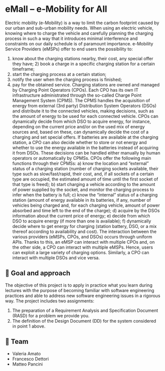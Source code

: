 # eMall – e-Mobility for All
Electric mobility (e-Mobility) is a way to limit the carbon footprint caused by our urban and sub-urban mobility needs. When using an electric vehicle, knowing where to charge the vehicle and carefully planning the charging process in such a way that it introduces minimal interference and constraints on our daily schedule is of paramount importance.
e-Mobility Service Providers (eMSPs) offer to end users the possibility to:
1) know about the charging stations nearby, their cost, any special offer they have; 2) book a charge in a specific charging station for a certain timeframe;
3) start the charging process at a certain station;
4) notify the user when the charging process is finished;
5) pay for the obtained service.
Charging stations are owned and managed by Charging Point Operators (CPOs). Each CPO has its own IT infrastructure administrated through the so-called Charge Point Management System (CPMS). The CPMS handles the acquisition of energy from external (3rd party) Distribution System Operators (DSOs) and distribute it to the connected vehicles, making decisions, such as the amount of energy to be used for each connected vehicle. CPOs can dynamically decide from which DSO to acquire energy, for instance, depending on the current price and/or on the used mix of energy sources and, based on these, can dynamically decide the cost of a charging and set special offers. If batteries are available at the charging station, a CPO can also decide whether to store or not energy and whether to use the energy available in the batteries instead of acquiring it from DSOs. These decisions can be handled either manually by human operators or automatically by CPMSs.
CPOs offer the following main functions through their CPMSs:
a) know the location and “external” status of a charging station (number of charging sockets
available, their type such as slow/fast/rapid, their cost, and, if all sockets of a certain type are occupied, the estimated amount of time until the first socket of that type is freed);
b) start charging a vehicle according to the amount of power supplied by the socket, and monitor the charging process to infer when the battery is full;
c) know the “internal” status of a charging station (amount of energy available in its batteries, if any, number of vehicles being charged and, for each charging vehicle, amount of power absorbed and time left to the end of the charge);
d) acquire by the DSOs information about the current price of energy;
e) decide from which DSO to acquire energy (if more than one is available);
f) dynamically decide where to get energy for charging (station battery, DSO, or a mix thereof according to availability and cost).
The interaction between the various providers (eMSPs, CPOs, and DSOs) occurs through uniform APIs. Thanks to this, an eMSP can interact with multiple CPOs and, on the other side, a CPO can interact with multiple eMSPs. Hence, users can exploit a large variety of charging options. Similarly, a CPO can interact with multiple DSOs and vice versa.

## 🎯 Goal and approach
The objective of this project is to apply in practice what you learn during lectures with the purpose of becoming familiar with software engineering practices and able to address new software engineering issues in a rigorous way. The project includes two assignments:
1. The preparation of a Requirement Analysis and Specification Document (RASD) for a problem we provide you.
2. The definition of the Design Document (DD) for the system considered in point 1 above.

## 👤 Team
+ Valeria Amato
+ Francesco Dettori
+ Matteo Pancini
